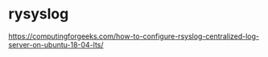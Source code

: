 # rysyslog

https://computingforgeeks.com/how-to-configure-rsyslog-centralized-log-server-on-ubuntu-18-04-lts/
